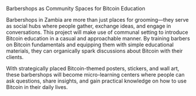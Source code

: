 Barbershops as Community Spaces for Bitcoin Education

Barbershops in Zambia are more than just places for grooming—they serve as social hubs where people gather, exchange ideas, and engage in conversations. This project will make use of communal setting to introduce Bitcoin education in a casual and approachable manner. By training barbers on Bitcoin fundamentals and equipping them with simple educational materials, they can organically spark discussions about Bitcoin with their clients. 

With strategically placed Bitcoin-themed posters, stickers, and wall art, these barbershops will become micro-learning centers where people can ask questions, share insights, and gain practical knowledge on how to use Bitcoin in their daily lives.
